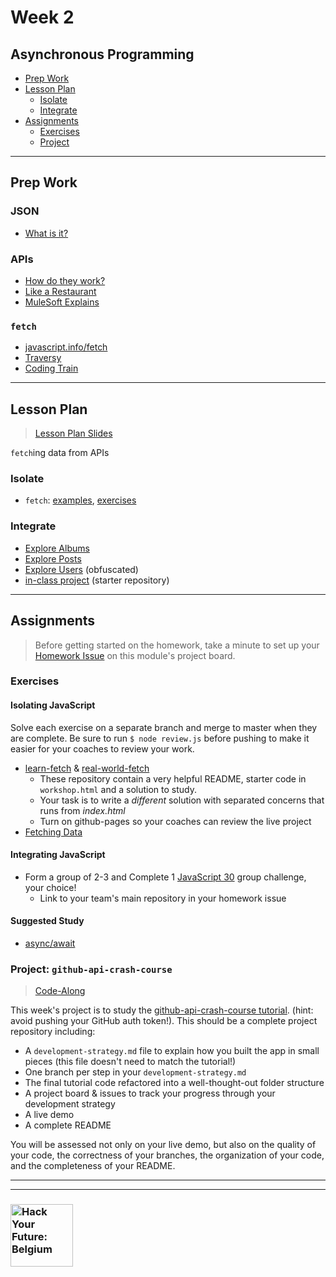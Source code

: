 # Week 2

## Asynchronous Programming

* [Prep Work](#prep-work)
* [Lesson Plan](#lesson-plan)
  * [Isolate](#isolate)
  * [Integrate](#integrate)
* [Assignments](#assignments)
  * [Exercises](#exercises)
  * [Project](#project)

---

## Prep Work

### JSON

* [What is it?](https://www.youtube.com/watch?v=JuFdz8f-cT4)

### APIs

* [How do they work?](https://www.programmableweb.com/api-university/what-are-apis-and-how-do-they-work)
* [Like a Restaurant](https://www.youtube.com/watch?v=s7wmiS2mSXY)
* [MuleSoft Explains](https://www.youtube.com/watch?v=s7wmiS2mSXY)

### `fetch`

* [javascript.info/fetch](https://javascript.info/fetch)
* [Traversy](https://www.youtube.com/watch?v=Oive66jrwBs)
* [Coding Train](https://www.youtube.com/watch?v=tc8DU14qX6I)

---

## Lesson Plan

> [Lesson Plan Slides](https://hackyourfuture.be/asynchronous-programming/week-2)

`fetch`ing data from APIs

### Isolate

* `fetch`: [examples](../isolate/fetch-examples), [exercises](../isolate/fetch-exercises)

### Integrate

* [Explore Albums](../integrate/explore-albums)
* [Explore Posts](../integrate/explore-posts)
* [Explore Users](../integrate/explore-users-obfuscated) (obfuscated)
* [in-class project](https://github.com/hackyourfuturebelgium/explore-users) (starter repository)

---

## Assignments

> Before getting started on the homework, take a minute to set up your [Homework Issue](https://github.com/HackYourFutureBelgium/homework-submission#homework-issues) on this module's project board.

### Exercises

#### Isolating JavaScript

Solve each exercise on a separate branch and merge to master when they are complete.  Be sure to run `$ node review.js` before pushing to make it easier for your coaches to review your work.

* [learn-fetch](https://github.com/oliverjam/learn-fetch) & [real-world-fetch](https://github.com/oliverjam/real-world-fetch)
    * These repository contain a very helpful README, starter code in `workshop.html` and a solution to study.
    * Your task is to write a _different_ solution with separated concerns that runs from _index.html_
    * Turn on github-pages so your coaches can review the live project
* [Fetching Data](https://github.com/hackyourfuturebelgium/fetching-data)

#### Integrating JavaScript

* Form a group of 2-3 and Complete 1 [JavaScript 30](https://github.com/hackyourfuturebelgium/javascript-30) group challenge, your choice!
  * Link to your team's main repository in your homework issue

#### Suggested Study

* [async/await](https://duckduckgo.com/?q=what+is+async+await+javascript&atb=v214-2__&iar=videos&iax=videos&ia=videos)

### Project: `github-api-crash-course`

> [Code-Along](https://github.com/HackYourFutureBelgium/homework-submission/#projects)

This week's project is to study the [github-api-crash-course tutorial](https://www.youtube.com/watch?v=5QlE6o-iYcE).  (hint: avoid pushing your GitHub auth token!).  This should be a complete project repository including:

* A `development-strategy.md` file to explain how you built the app in small pieces (this file doesn't need to match the tutorial!)
* One branch per step in your `development-strategy.md`
* The final tutorial code refactored into a well-thought-out folder structure
* A project board & issues to track your progress through your development strategy
* A live demo
* A complete README

You will be assessed not only on your live demo, but also on the quality of your code, the correctness of your branches, the organization of your code, and the completeness of your README.

---
---

### <a href="https://hackyourfuture.be" target="_blank"><img src="https://user-images.githubusercontent.com/18554853/63941625-4c7c3d00-ca6c-11e9-9a76-8d5e3632fe70.jpg" width="100" height="100" alt="Hack Your Future: Belgium"></a>
